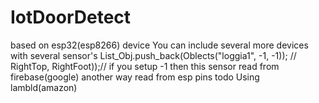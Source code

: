 # IotDoorDetect
based on esp32(esp8266) device
You can include several more devices with several sensor's
List_Obj.push_back(Oblects("loggia1",       -1, -1));   // RightTop, RightFoot));//
if you setup -1 then this sensor read from firebase(google) another way read from esp pins
todo Using lambld(amazon) 
